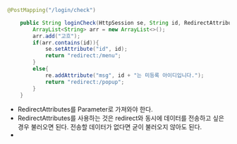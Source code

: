 ```java
@PostMapping("/login/check")

    public String loginCheck(HttpSession se, String id, RedirectAttributes re){
        ArrayList<String> arr = new ArrayList<>();
        arr.add("고흐");
        if(arr.contains(id)){
            se.setAttribute("id", id);
            return "redirect:/menu";
        }
        else{
            re.addAttribute("msg", id + "는 미등록 아이디입니다.");
            return "redirect:/popup";
        }
    }
```

+ RedirectAttributes를 Parameter로 가져와야 한다.
+ RedirectAttributes를 사용하는 것은 redirect와 동시에 데이터를 전송하고 싶은 경우 불러오면 된다. 전송할 데이터가 없다면 굳이 불러오지 않아도 된다.
+ 